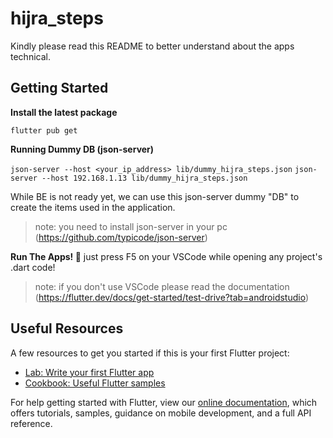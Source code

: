 # hijra_steps
Kindly please read this README to better understand about the apps technical.

## Getting Started
**Install the latest package**

`flutter pub get`

**Running Dummy DB (json-server)**

`json-server --host <your_ip_address> lib/dummy_hijra_steps.json`
`json-server --host 192.168.1.13 lib/dummy_hijra_steps.json`

While BE is not ready yet, we can use this json-server dummy "DB" to create the items used in the application.
> note: you need to install json-server in your pc (https://github.com/typicode/json-server)

**Run The Apps! 🎉**
just press F5 on your VSCode while opening any project's .dart code!
> note: if you don't use VSCode please read the documentation (https://flutter.dev/docs/get-started/test-drive?tab=androidstudio) 

## Useful Resources
A few resources to get you started if this is your first Flutter project:
- [Lab: Write your first Flutter app](https://flutter.dev/docs/get-started/codelab)
- [Cookbook: Useful Flutter samples](https://flutter.dev/docs/cookbook)

For help getting started with Flutter, view our
[online documentation](https://flutter.dev/docs), which offers tutorials,
samples, guidance on mobile development, and a full API reference.

